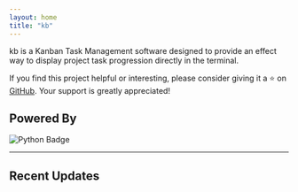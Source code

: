 ```yaml
---
layout: home
title: "kb"
---
```

kb is a Kanban Task Management software designed to provide an effect way to display project task progression directly in the terminal.

If you find this project helpful or interesting, please consider giving it a ⭐ on [GitHub](https://github.com/narlock/pomo). Your support is greatly appreciated!

## Powered By
![Python Badge](https://img.shields.io/badge/python-3670A0?style=for-the-badge&logo=python&logoColor=ffdd54)

<hr>

## Recent Updates